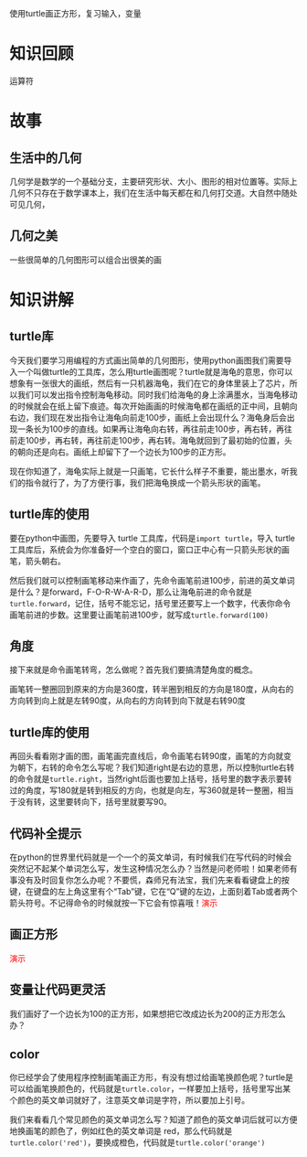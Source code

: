 使用turtle画正方形，复习输入，变量

# 知识回顾
运算符

# 故事
## 生活中的几何
几何学是数学的一个基础分支，主要研究形状、大小、图形的相对位置等。实际上几何不只存在于数学课本上，我们在生活中每天都在和几何打交道。大自然中随处可见几何，

## 几何之美
一些很简单的几何图形可以组合出很美的画

# 知识讲解
## turtle库
今天我们要学习用编程的方式画出简单的几何图形，使用python画图我们需要导入一个叫做turtle的工具库，怎么用turtle画图呢？turtle就是海龟的意思，你可以想象有一张很大的画纸，然后有一只机器海龟，我们在它的身体里装上了芯片，所以我们可以发出指令控制海龟移动。同时我们给海龟的身上涂满墨水，当海龟移动的时候就会在纸上留下痕迹。每次开始画画的时候海龟都在画纸的正中间，且朝向右边，我们现在发出指令让海龟向前走100步，画纸上会出现什么？海龟身后会出现一条长为100步的直线。如果再让海龟向右转，再往前走100步，再右转，再往前走100步，再右转，再往前走100步，再右转。海龟就回到了最初始的位置，头的朝向还是向右。画纸上却留下了一个边长为100步的正方形。

现在你知道了，海龟实际上就是一只画笔，它长什么样子不重要，能出墨水，听我们的指令就行了，为了方便行事，我们把海龟换成一个箭头形状的画笔。


## turtle库的使用
要在python中画图，先要导入 turtle 工具库，代码是`import turtle`，导入 turtle 工具库后，系统会为你准备好一个空白的窗口，窗口正中心有一只箭头形状的画笔，箭头朝右。

然后我们就可以控制画笔移动来作画了，先命令画笔前进100步，前进的英文单词是什么？是forward，F-O-R-W-A-R-D，那么让海龟前进的命令就是`turtle.forward`，记住，括号不能忘记，括号里还要写上一个数字，代表你命令画笔前进的步数。这里要让画笔前进100步，就写成`turtle.forward(100)`

## 角度
接下来就是命令画笔转弯，怎么做呢？首先我们要搞清楚角度的概念。

画笔转一整圈回到原来的方向是360度，转半圈到相反的方向是180度，从向右的方向转到向上就是左转90度，从向右的方向转到向下就是右转90度


## turtle库的使用
再回头看看刚才画的图，画笔画完直线后，命令画笔右转90度，画笔的方向就变为朝下，右转的命令怎么写呢？我们知道right是右边的意思，所以控制turtle右转的命令就是`turtle.right`，当然right后面也要加上括号，括号里的数字表示要转过的角度，写180就是转到相反的方向，也就是向左，写360就是转一整圈，相当于没有转，这里要转向下，括号里就要写90。

## 代码补全提示
在python的世界里代码就是一个一个的英文单词，有时候我们在写代码的时候会突然记不起某个单词怎么写，发生这种情况怎么办？当然是问老师啦！如果老师有事没有及时回复你怎么办呢？不要慌，森师兄有法宝，我们先来看看键盘上的按键，在键盘的左上角这里有个“Tab”键，它在“Q”键的左边，上面刻着Tab或者两个箭头符号。不记得命令的时候就按一下它会有惊喜哦！<font style="color:red;">演示</font>

## 画正方形
<font style="color:red;">演示</font>

## 变量让代码更灵活
我们画好了一个边长为100的正方形，如果想把它改成边长为200的正方形怎么办？


## color
你已经学会了使用程序控制画笔画正方形，有没有想过给画笔换颜色呢？turtle是可以给画笔换颜色的，代码就是`turtle.color`，一样要加上括号，括号里写出某个颜色的英文单词就好了，注意英文单词是字符，所以要加上引号。

我们来看看几个常见颜色的英文单词怎么写？知道了颜色的英文单词后就可以方便地换画笔的颜色了，例如红色的英文单词是 red，那么代码就是`turtle.color('red')`，要换成橙色，代码就是`turtle.color('orange')`
